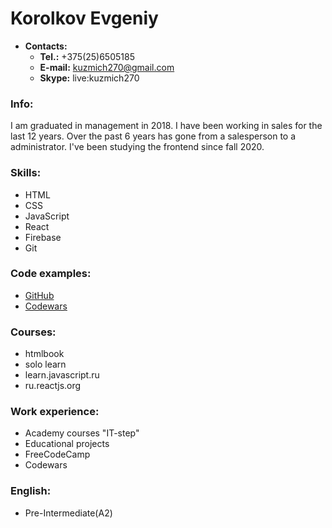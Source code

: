 # Korolkov Evgeniy #

 * **Contacts:**
   * **Tel.:** +375(25)6505185
   * **E-mail:** kuzmich270@gmail.com
   * **Skype:** live:kuzmich270


### **Info:**

I am graduated in management in 2018. I have been working in sales for the last 12 years.
Over the past 6 years has gone from a salesperson to a administrator.
I've been studying the frontend since fall 2020.

### **Skills:** 
   * HTML
   * CSS
   * JavaScript
   * React
   * Firebase
   * Git

### **Code examples:**
   * [GitHub](https://github.com/kataru7)
   * [Codewars](https://www.codewars.com/users/Kataru07/badges/large)

### **Courses:**
   * htmlbook
   * solo learn
   * learn.javascript.ru
   * ru.reactjs.org

### **Work experience:**
   * Academy courses "IT-step"
   * Educational projects
   * FreeCodeCamp
   * Codewars

### **English:**
   * Pre-Intermediate(A2)